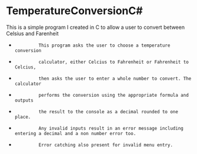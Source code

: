 # TemperatureConversionC#
This is a simple program I created in C to allow a user to convert between Celsius and Farenheit


 *              This program asks the user to choose a temperature conversion
 *              calculator, either Celcius to Fahrenheit or Fahrenheit to Celcius,
 *              then asks the user to enter a whole number to convert. The calculator
 *              performs the conversion using the appropriate formula and outputs
 *              the result to the console as a decimal rounded to one place. 
 *              Any invalid inputs result in an error message including entering a decimal and a non number error too.
 *              Error catching also present for invalid menu entry.
